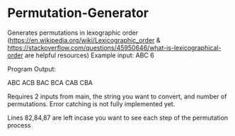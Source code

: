 # Permutation-Generator

Generates permutations in lexographic order 
(https://en.wikipedia.org/wiki/Lexicographic_order & https://stackoverflow.com/questions/45950646/what-is-lexicographical-order are helpful resources)
Example input: ABC 6


Program Output:


ABC
ACB
BAC
BCA
CAB
CBA

Requires 2 inputs from main, the string you want to convert, and number of permutations. Error catching is not fully implemented yet.

Lines 82,84,87 are left incase you want to see each step of the permutation process



